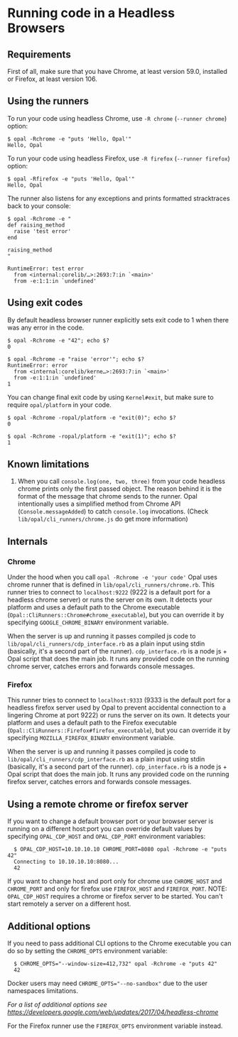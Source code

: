 # Running code in a Headless Browsers

## Requirements

First of all, make sure that you have Chrome, at least version 59.0, installed or Firefox, at least version 106.

## Using the runners

To run your code using headless Chrome, use `-R chrome` (`--runner chrome`) option:

    $ opal -Rchrome -e "puts 'Hello, Opal'"
    Hello, Opal

To run your code using headless Firefox, use `-R firefox` (`--runner firefox`) option:

    $ opal -Rfirefox -e "puts 'Hello, Opal'"
    Hello, Opal

The runner also listens for any exceptions and prints formatted stracktraces back to your console:

    $ opal -Rchrome -e "
    def raising_method
      raise 'test error'
    end

    raising_method
    "

    RuntimeError: test error
      from <internal:corelib/…>:2693:7:in `<main>'
      from -e:1:1:in `undefined'

## Using exit codes

By default headless browser runner explicitly sets exit code to 1 when there was any error in the code.

    $ opal -Rchrome -e "42"; echo $?
    0

    $ opal -Rchrome -e "raise 'error'"; echo $?
    RuntimeError: error
      from <internal:corelib/kerne…>:2693:7:in `<main>'
      from -e:1:1:in `undefined'
    1

You can change final exit code by using `Kernel#exit`, but make sure to require `opal/platform` in your code.

    $ opal -Rchrome -ropal/platform -e "exit(0)"; echo $?
    0

    $ opal -Rchrome -ropal/platform -e "exit(1)"; echo $?
    1

## Known limitations

1. When you call `console.log(one, two, three)` from your code headless chrome prints only the first passed object.
   The reason behind it is the format of the message that chrome sends to the runner.
   Opal intentionally uses a simplified method from Chrome API (`Console.messageAdded`) to catch `console.log` invocations.
   (Check `lib/opal/cli_runners/chrome.js` do get more information)

## Internals

### Chrome

Under the hood when you call `opal -Rchrome -e 'your code'` Opal uses chrome runner that is defined in
`lib/opal/cli_runners/chrome.rb`. This runner tries to connect to `localhost:9222` (9222 is a default port for a headless chrome server)
or runs the server on its own. It detects your platform and uses a default path to the Chrome executable
(`Opal::CliRunners::Chrome#chrome_executable`), but you can override it by specifying `GOOGLE_CHROME_BINARY` environment
variable.

When the server is up and running it passes compiled js code to `lib/opal/cli_runners/cdp_interface.rb`
as a plain input using stdin (basically, it's a second part of the runner).
`cdp_interface.rb` is a node js + Opal script that does the main job. It runs any provided code on the running chrome server,
catches errors and forwards console messages.

### Firefox

This runner tries to connect to `localhost:9333` (9333 is the default port for a headless firefox server used by Opal to prevent accidental
connection to a lingering Chrome at port 9222)
or runs the server on its own. It detects your platform and uses a default path to the Firefox executable
(`Opal::CliRunners::Firefox#firefox_executable`), but you can override it by specifying `MOZILLA_FIREFOX_BINARY` environment 
variable.

When the server is up and running it passes compiled js code to `lib/opal/cli_runners/cdp_interface.rb`
as a plain input using stdin (basically, it's a second part of the runner).
`cdp_interface.rb` is a node js + Opal script that does the main job. It runs any provided code on the running firefox server, 
catches errors and forwards console messages.

## Using a remote chrome or firefox server

If you want to change a default browser port or your browser server is running on a different host:port
you can override default values by specifying `OPAL_CDP_HOST` and `OPAL_CDP_PORT` environment variables:

      $ OPAL_CDP_HOST=10.10.10.10 CHROME_PORT=8080 opal -Rchrome -e "puts 42"
      Connecting to 10.10.10.10:8080...
      42

If you want to change host and port only for chrome use `CHROME_HOST` and `CHROME_PORT` and only for firefox use `FIREFOX_HOST` and `FIREFOX_PORT`.
NOTE: `OPAL_CDP_HOST` requires a chrome or firefox server to be started. You can't start remotely a server on a different host.

## Additional options

If you need to pass additional CLI options to the Chrome executable you can do so by setting the `CHROME_OPTS` environment variable:

      $ CHROME_OPTS="--window-size=412,732" opal -Rchrome -e "puts 42"
      42

Docker users may need `CHROME_OPTS="--no-sandbox"` due to the user namespaces limitations.

_For a list of additional options see https://developers.google.com/web/updates/2017/04/headless-chrome_

For the Firefox runner use the `FIREFOX_OPTS` environment variable instead.
